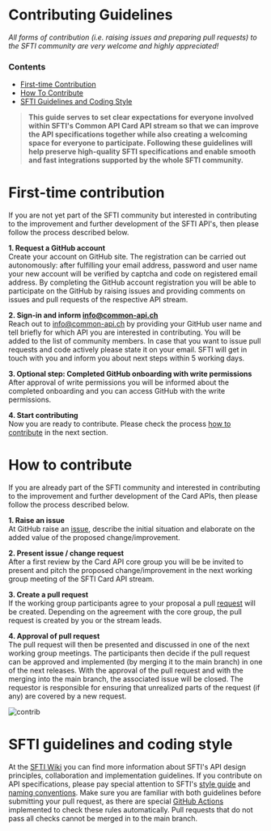# Contributing Guidelines

*All forms of contribution (i.e. raising issues and preparing pull requests) to the SFTI community are very welcome and highly appreciated!*

### Contents
- [First-time Contribution](#first-time-contribution)
- [How To Contribute](#how-to-contribute)
- [SFTI Guidelines and Coding Style](#sfti-guidelines-and-coding-style)


> **This guide serves to set clear expectations for everyone involved within SFTI's Common API Card API stream so that we can improve the API specifications together while also creating a welcoming space for everyone to participate. Following these guidelines will help preserve high-quality SFTI specifications and enable smooth and fast integrations supported by the whole SFTI community.**

# First-time contribution
If you are not yet part of the SFTI community but interested in contributing to the improvement and further development of the SFTI API's, then please follow the process described below.

**1. Request a GitHub account**  
Create your account on GitHub site. The registration can be carried out autonomously: after fulfilling your email address, password and user name your new account will be verified by captcha and code on registered email address.
By completing the GitHub account registration you will be able to participate on the GitHub by raising issues and providing comments on issues and pull requests of the respective API stream.

**2. Sign-in and inform [info@common-api.ch](mailto:info@common-api.ch)**  
Reach out to [info@common-api.ch](mailto:info@common-api.ch) by providing your GitHub user name and tell briefly for which API you are interested in contributing. You will be added to the list of community members.
In case that you want to issue pull requests and code actively please state it on your email. SFTI will get in touch with you and inform you about next steps within 5 working days.

**3. Optional step: Completed GitHub onboarding with write permissions**  
After approval of write permissions you will be informed about the completed onboarding and you can access GitHub with the write permissions.

**4. Start contributing**  
Now you are ready to contribute. Please check the process [how to contribute](#how-to-contribute) in the next section.

# How to contribute
If you are already part of the SFTI community and interested in contributing to the improvement and further development of the Card APIs, then please follow the process described below.

**1. Raise an issue**  
At GitHub raise an [issue](https://github.com/swissfintechinnovations/ca-card/issues), describe the initial situation and elaborate on the added value of the proposed change/improvement.

**2. Present issue / change request**  
After a first review by the Card API core group you will be be invited to present and pitch the proposed change/improvement in the next working group meeting of the SFTI Card API stream.

**3. Create a pull request**  
If the working group participants agree to your proposal a pull [request](https://github.com/swissfintechinnovations/ca-card/pulls) will be created. Depending on the agreement with the core group, the pull request is created by you or the stream leads.

**4. Approval of pull request**  
The pull request will then be presented and discussed in one of the next working group meetings. The participants then decide if the pull request can be approved and implemented (by merging it to the main branch) in one of the next releases. With the approval of the pull request and with the merging into the main branch, the associated issue will be closed. The requestor is responsible for ensuring that unrealized parts of the request (if any) are covered by a new request.

![contrib](https://github.com/swissfintechinnovations/ca-payment/assets/116151702/4cad55d8-aed0-42cb-a2b6-b956d217fd0f)

# SFTI guidelines and coding style
At the [SFTI Wiki](https://github.com/swissfintechinnovations/.github/wiki) you can find more information about SFTI's API design principles, collaboration and implementation guidelines. If you contribute on API specifications, please pay special attention to SFTI's [style guide](https://github.com/swissfintechinnovations/.github/wiki/Style-Guide-Common-APIs) and [naming conventions](https://github.com/swissfintechinnovations/.github/wiki/Naming-Conventions). Make sure you are familiar with both guidelines before submitting your pull request, as there are special [GitHub Actions](https://github.com/swissfintechinnovations/.github/wiki/Github-Actions) implemented to check these rules automatically. Pull requests that do not pass all checks cannot be merged in to the main branch.
